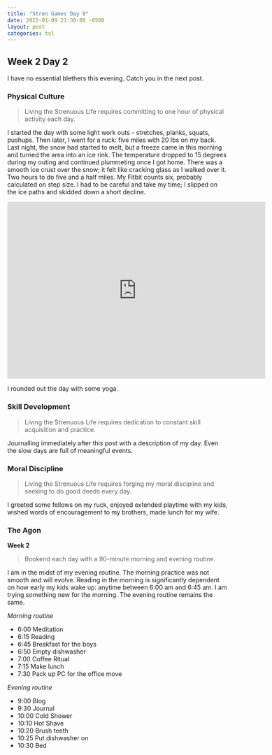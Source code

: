 ```yaml
---
title: "Stren Games Day 9"
date: 2022-01-09 21:30:00 -0500
layout: post
categories: tsl
---
```


## Week 2 Day 2

I have no essential blethers this evening. Catch you in the next post.

### Physical Culture
> Living the Strenuous Life requires committing to one hour of physical activity each day.

I started the day with some light work outs - stretches, planks, squats, pushups. Then later, I went for a ruck: five miles with 20 lbs on my back. Last night, the snow had started to melt, but a freeze came in this morning and turned the area into an ice rink. The temperature dropped to 15 degrees during my outing and continued plummeting once I got home. There was a smooth ice crust over the snow; it felt like cracking glass as I walked over it. Two hours to do five and a half miles. My Fitbit counts six, probably calculated on step size. I had to be careful and take my time; I slipped on the ice paths and skidded down a short decline.

<iframe height='405' width='590' frameborder='0' allowtransparency='true' scrolling='no' src='https://www.strava.com/activities/6497883906/embed/bcaf01c7914068d3a850549377a0091678c4ff53'></iframe>

I rounded out the day with some yoga.

### Skill Development
> Living the Strenuous Life requires dedication to constant skill acquisition and practice.

Journalling immediately after this post with a description of my day. Even the slow days are full of meaningful events.

### Moral Discipline
> Living the Strenuous Life requires forging my moral discipline and seeking to do good deeds every day.

I greeted some fellows on my ruck, enjoyed extended playtime with my kids, wished words of encouragement to my brothers, made lunch for my wife.

### The Agon
**Week 2**
> Bookend each day with a 90-minute morning and evening routine.

I am in the midst of my evening routine. The morning practice was not smooth and will evolve. Reading in the morning is significantly dependent on how early my kids wake up: anytime between 6:00 am and 6:45 am. I am trying something new for the morning. The evening routine remains the same. 

*Morning routine*

* 6:00 Meditation
* 6:15 Reading
* 6:45 Breakfast for the boys
* 6:50 Empty dishwasher
* 7:00 Coffee Ritual
* 7:15 Make lunch
* 7:30 Pack up PC for the office move

*Evening routine*

* 9:00 Blog
* 9:30 Journal
* 10:00 Cold Shower
* 10:10 Hot Shave
* 10:20 Brush teeth
* 10:25 Put dishwasher on
* 10:30 Bed

